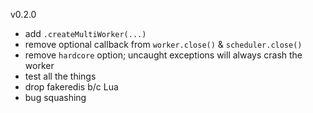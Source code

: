 v0.2.0
- add `.createMultiWorker(...)`
- remove optional callback from `worker.close()` & `scheduler.close()`
- remove `hardcore` option; uncaught exceptions will always crash the worker
- test all the things
- drop fakeredis b/c Lua
- bug squashing
